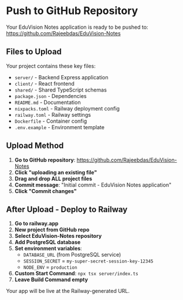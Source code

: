 # Push to GitHub Repository

Your EduVision Notes application is ready to be pushed to:
https://github.com/Rajeebdas/EduVision-Notes

## Files to Upload

Your project contains these key files:
- `server/` - Backend Express application
- `client/` - React frontend
- `shared/` - Shared TypeScript schemas
- `package.json` - Dependencies
- `README.md` - Documentation
- `nixpacks.toml` - Railway deployment config
- `railway.toml` - Railway settings
- `Dockerfile` - Container config
- `.env.example` - Environment template

## Upload Method

1. **Go to GitHub repository**: https://github.com/Rajeebdas/EduVision-Notes
2. **Click "uploading an existing file"**
3. **Drag and drop ALL project files**
4. **Commit message**: "Initial commit - EduVision Notes application"
5. **Click "Commit changes"**

## After Upload - Deploy to Railway

1. **Go to railway.app**
2. **New project from GitHub repo**
3. **Select EduVision-Notes repository**
4. **Add PostgreSQL database**
5. **Set environment variables**:
   - `DATABASE_URL` (from PostgreSQL service)
   - `SESSION_SECRET` = `my-super-secret-session-key-12345`
   - `NODE_ENV` = `production`
6. **Custom Start Command**: `npx tsx server/index.ts`
7. **Leave Build Command empty**

Your app will be live at the Railway-generated URL.